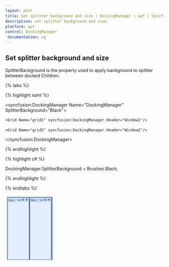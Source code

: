 ```yaml
---
layout: post
title: Set splitter background and size | DockingManager | wpf | Syncfusion
description: set splitter background and size
platform: wpf
control: DockingManager
 documentation: ug
---
```


## Set splitter background and size

SplitterBackground is the property used to apply background to splitter between docked Children.

{% tabs %}

{% highlight xaml %}

<syncfusion:DockingManager Name="DockingManager" SplitterBackground="Black">    

	<Grid Name="grid1" syncfusion:DockingManager.Header="Window1"/>    

	<Grid Name="grid2" syncfusion:DockingManager.Header="Window2"/>

</syncfusion:DockingManager>

{% endhighlight  %}

{% highlight c# %}

DockingManager.SplitterBackground = Brushes.Black;

{% endhighlight  %}

{% endtabs %}


![](Set-splitter-background-and-size_images/Set-splitter-background-and-size_img1.jpeg)



